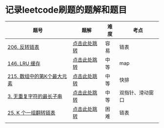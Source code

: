 # 记录leetcode刷题的题解和题目

|题号|题解|难度|考点|
|--|--|--|--|
|[206. 反转链表](https://leetcode-cn.com/problems/reverse-linked-list)|<a href="./206/">点击此处跳转</a>|容易|链表|
|[146. LRU 缓存](https://leetcode-cn.com/problems/lru-cache/)|<a href="./146/">点击此处跳转</a>|中等|map|
|[215. 数组中的第K个最大元素](https://leetcode-cn.com/problems/kth-largest-element-in-an-array/)|<a href="./215/">点击此处跳转</a>|中等|快排|
|[3. 无重复字符的最长子串](https://leetcode-cn.com/problems/longest-substring-without-repeating-characters)|<a href="./3/">点击此处跳转</a>|中等|双指针、滑动窗口|
|[25. K 个一组翻转链表](https://leetcode-cn.com/problems/reverse-nodes-in-k-group)|<a href="./25/">点击此处跳转</a>|困难|链表|
|||||

